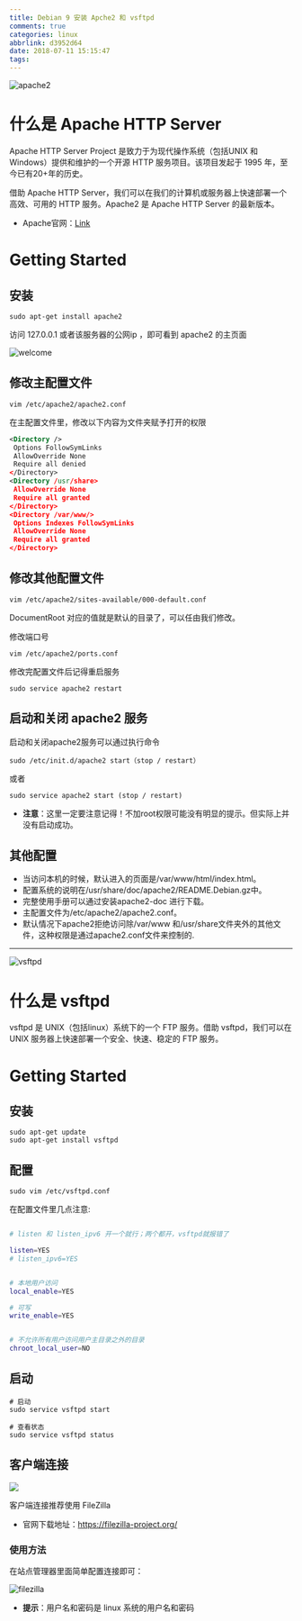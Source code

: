 ```yaml
---
title: Debian 9 安装 Apche2 和 vsftpd
comments: true
categories: linux
abbrlink: d3952d64
date: 2018-07-11 15:15:47
tags:
---
```


![apache2](https://www.apache.org/img/asf_logo.png)

# 什么是 Apache HTTP Server

Apache HTTP Server Project 是致力于为现代操作系统（包括UNIX 和 Windows）提供和维护的一个开源 HTTP 服务项目。该项目发起于 1995 年，至今已有20+年的历史。

借助 Apache HTTP Server，我们可以在我们的计算机或服务器上快速部署一个高效、可用的 HTTP 服务。Apache2 是 Apache HTTP Server 的最新版本。

- Apache官网：[Link](http://httpd.apache.org/)

# Getting Started

## 安装

```shell
sudo apt-get install apache2
```

访问 127.0.0.1 或者该服务器的公网ip ，即可看到 apache2 的主页面

![welcome](../../../../images/Linux/Apache2Welcome.png)


<!--more-->

## 修改主配置文件

```shell
vim /etc/apache2/apache2.conf
```

在主配置文件里，修改以下内容为文件夹赋予打开的权限

```xml
<Directory />
 Options FollowSymLinks
 AllowOverride None
 Require all denied
</Directory>
<Directory /usr/share>
 AllowOverride None
 Require all granted
</Directory>
<Directory /var/www/>
 Options Indexes FollowSymLinks
 AllowOverride None
 Require all granted
</Directory>
```

## 修改其他配置文件

```
vim /etc/apache2/sites-available/000-default.conf
```

DocumentRoot 对应的值就是默认的目录了，可以任由我们修改。


修改端口号

```
vim /etc/apache2/ports.conf
```

修改完配置文件后记得重启服务

```
sudo service apache2 restart
```

## 启动和关闭 apache2 服务

启动和关闭apache2服务可以通过执行命令

```
sudo /etc/init.d/apache2 start（stop / restart）
```

或者

```
sudo service apache2 start (stop / restart)
```

- **注意**：这里一定要注意记得！不加root权限可能没有明显的提示。但实际上并没有启动成功。

## 其他配置

- 当访问本机的时候，默认进入的页面是/var/www/html/index.html。
- 配置系统的说明在/usr/share/doc/apache2/README.Debian.gz中。
- 完整使用手册可以通过安装apache2-doc 进行下载。
- 主配置文件为/etc/apache2/apache2.conf。
- 默认情况下apache2拒绝访问除/var/www 和/usr/share文件夹外的其他文件，这种权限是通过apache2.conf文件来控制的.

---

![vsftpd](../../../../images/Linux/vsftpd.jpg)

# 什么是 vsftpd

vsftpd 是 UNIX（包括linux）系统下的一个 FTP 服务。借助 vsftpd，我们可以在 UNIX 服务器上快速部署一个安全、快速、稳定的 FTP 服务。


# Getting Started

## 安装

```
sudo apt-get update
sudo apt-get install vsftpd
```


## 配置

```
sudo vim /etc/vsftpd.conf
```

在配置文件里几点注意:

```bash

# listen 和 listen_ipv6 开一个就行；两个都开，vsftpd就报错了

listen=YES
# listen_ipv6=YES


# 本地用户访问
local_enable=YES

# 可写
write_enable=YES


# 不允许所有用户访问用户主目录之外的目录
chroot_local_user=NO

```

## 启动

```
# 启动
sudo service vsftpd start

# 查看状态
sudo service vsftpd status
```

## 客户端连接

![](https://www.filezilla.cn/wp-content/uploads/2015/03/logo-300x138.png)

客户端连接推荐使用 FileZilla

- 官网下载地址：https://filezilla-project.org/

### 使用方法

在站点管理器里面简单配置连接即可：

![filezilla](../../../../images/Linux/filezilla.png)

- **提示**：用户名和密码是 linux 系统的用户名和密码
